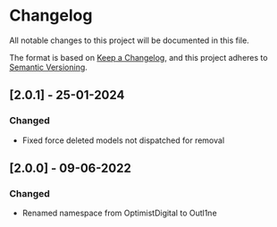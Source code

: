 # Changelog

All notable changes to this project will be documented in this file.

The format is based on [Keep a Changelog](https://keepachangelog.com/en/1.0.0/),
and this project adheres to [Semantic Versioning](https://semver.org/spec/v2.0.0.html).

## [2.0.1] - 25-01-2024

### Changed

- Fixed force deleted models not dispatched for removal

## [2.0.0] - 09-06-2022

### Changed

- Renamed namespace from OptimistDigital to Outl1ne
